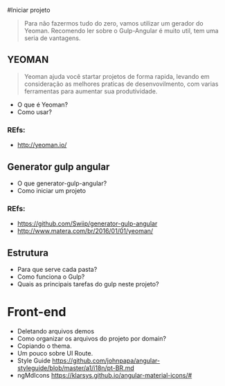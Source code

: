 
#Iniciar projeto
> Para não fazermos tudo do zero, vamos utilizar um gerador do Yeoman. Recomendo ler sobre o Gulp-Angular é muito util, tem uma seria de vantagens.

## YEOMAN  
> Yeoman ajuda você startar projetos de forma rapida, levando em consideração as melhores praticas de desenvovilmento, com varias ferramentas para aumentar sua produtividade.
- O que é Yeoman?
- Como usar? 

### REfs: 
- http://yeoman.io/ 


## Generator gulp angular
- O que generator-gulp-angular?
- Como iniciar um projeto

### REfs: 
- https://github.com/Swiip/generator-gulp-angular
- http://www.matera.com/br/2016/01/01/yeoman/


## Estrutura

- Para que serve cada pasta?
- Como funciona o Gulp?
- Quais as principais tarefas do gulp neste projeto?


# Front-end  

- Deletando arquivos demos 
- Como organizar os arquivos do projeto por domain?
- Copiando o thema.
- Um pouco sobre UI Route.
- Style Guide  https://github.com/johnpapa/angular-styleguide/blob/master/a1/i18n/pt-BR.md
- ngMdIcons https://klarsys.github.io/angular-material-icons/#

